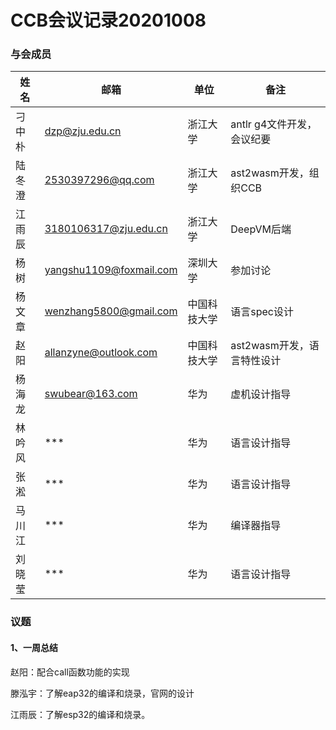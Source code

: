 # CCB会议记录20201008

### 与会成员

| **姓名** | **邮箱**                                                  | **单位**     | **备注**                   |
| -------- | --------------------------------------------------------- | ------------ | -------------------------- |
| 刁中朴   | [dzp@zju.edu.cn](mailto:dzp@zju.edu.cn)                   | 浙江大学     | antlr g4文件开发，会议纪要 |
| 陆冬澄   | [2530397296@qq.com](mailto:2530397296@qq.com)             | 浙江大学     | ast2wasm开发，组织CCB      |
| 江雨辰   | [3180106317@zju.edu.cn](mailto:3180106317@zju.edu.cn)     | 浙江大学     | DeepVM后端                 |
| 杨树     | [yangshu1109@foxmail.com](mailto:yangshu1109@foxmail.com) | 深圳大学     | 参加讨论                   |
| 杨文章   | [wenzhang5800@gmail.com](mailto:wenzhang5800@gmail.com)   | 中国科技大学 | 语言spec设计               |
| 赵阳     | [allanzyne@outlook.com](mailto:allanzyne@outlook.com)     | 中国科技大学 | ast2wasm开发，语言特性设计 |
| 杨海龙   | [swubear@163.com](mailto:swubear@163.com)                 | 华为         | 虚机设计指导               |
| 林吟风   | ***                                                       | 华为         | 语言设计指导               |
| 张淞     | ***                                                       | 华为         | 语言设计指导               |
| 马川江   | ***                                                       | 华为         | 编译器指导                 |
| 刘晓莹   | ***                                                       | 华为         | 语言设计指导               |

### 议题

#### 1、一周总结

赵阳：配合call函数功能的实现

滕泓宇：了解eap32的编译和烧录，官网的设计

江雨辰：了解esp32的编译和烧录。